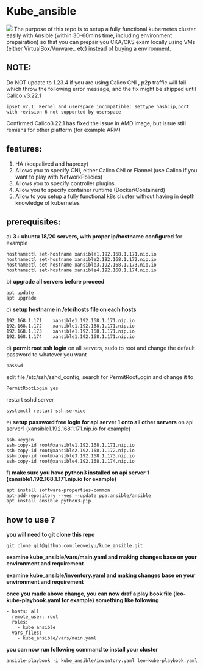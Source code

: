 # Kube_ansible
![](https://assets.website-files.com/610cc7a5a58576a806711235/61371028773d7e7f92976edc_60884e8987a12fc2eda2f50b_logo_cka_whitetext-2.png)
The purpose of this repo is to setup a fully functional kubernetes cluster easily with Ansible (within 30-60mins time, including environment prepairation)
so that you can prepair you CKA/CKS exam locally using VMs (either VirtualBox/Vmware.. etc) instead of buying a environment.

## NOTE:
Do NOT update to 1.23.4 if you are using Calico CNI , p2p traffic will fail which throw the following error message, and the fix might be shipped until Calico:v3.22.1
```
ipset v7.1: Kernel and userspace incompatible: settype hash:ip,port with revision 6 not supported by userspace
```
Confirmed Calico3.22.1 has fixed the issue in AMD image, but issue still remians for other platform (for example ARM)


## features:
1. HA (keepalived and haproxy)
2. Allows you to specify CNI, either Calico CNI or Flannel (use Calico if you want to play with NetworkPolicies)
3. Allows you to specify controller plugins
4. Allow you to specify container runtime (Docker/Containerd)
5. Allow to you setup a fully functional k8s cluster without having in depth knowledge of kubernetes


## prerequisites:


a) **3+ ubuntu 18/20 servers, with proper ip/hostname configured**
for example
```
hostnamectl set-hostname xansible1.192.168.1.171.nip.io
hostnamectl set-hostname xansible2.192.168.1.172.nip.io
hostnamectl set-hostname xansible3.192.168.1.173.nip.io
hostnamectl set-hostname xansible4.192.168.1.174.nip.io
```

b) **upgrade all servers before proceed**
```
apt update
apt upgrade
```

c) **setup hostname in /etc/hosts file on each hosts**
```
192.168.1.171    xansible1.192.168.1.171.nip.io
192.168.1.172    xansible1.192.168.1.171.nip.io
192.168.1.173    xansible1.192.168.1.171.nip.io
192.168.1.174    xansible1.192.168.1.171.nip.io
```

d) **permit root ssh login**
on all servers, sudo to root and change the default password to whatever you want
```
passwd
```
edit file /etc/ssh/sshd_config, search for PermitRootLogin and change it to
```
PermitRootLogin yes
```
restart sshd server
```
systemctl restart ssh.service
```

e) **setup password free login for api server 1 onto all other servers**
on api server1 (xansible1.192.168.1.171.nip.io for example)
```
ssh-keygen
ssh-copy-id root@xansible1.192.168.1.171.nip.io
ssh-copy-id root@xansible2.192.168.1.172.nip.io
ssh-copy-id root@xansible3.192.168.1.173.nip.io
ssh-copy-id root@xansible4.192.168.1.174.nip.io
```

f) **make sure you have python3 installed on api server 1 (xansible1.192.168.1.171.nip.io for example)**
```
apt install software-properties-common
apt-add-repository --yes --update ppa:ansible/ansible
apt install ansible python3-pip
```



## how to use ?
**you will need to git clone this repo**

```
git clone git@github.com:leoweiyu/kube_ansible.git
```

**examine kube_ansible/vars/main.yaml and making changes base on your environment and requirement**

**examine kube_ansible/inventory.yaml and making changes base on your environment and requirement**

**once you made above change, you can now draf a play book file (leo-kube-playbook.yaml for example) something like following**
```
- hosts: all
  remote_user: root
  roles:
    - kube_ansible
  vars_files:
    - kube_ansible/vars/main.yaml
```

**you can now run following command to install your cluster**
```
ansible-playbook -i kube_ansible/inventory.yaml leo-kube-playbook.yaml
```

